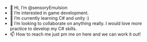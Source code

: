 - 👋 Hi, I’m @sensoryEmulsion
- 👀 I’m interested in game development. 
- 🌱 I’m currently learning C# and unity :)
- 💞️ I’m looking to collaborate on anything really. I would love more practice to develop my C# skills. 
- 📫 How to reach me just pm me on here and we can work it out!

<!---
sensoryEmulsion/sensoryEmulsion is a ✨ special ✨ repository because its `README.md` (this file) appears on your GitHub profile.
You can click the Preview link to take a look at your changes.
--->
